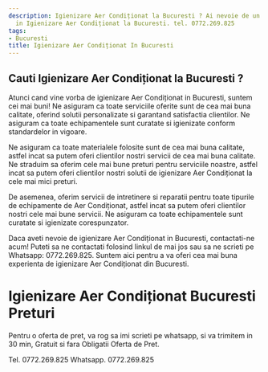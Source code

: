 ```yaml
---
description: Igienizare Aer Condiționat la Bucuresti ? Ai nevoie de un profesionist
  in Igienizare Aer Condiționat la Bucuresti. tel. 0772.269.825
tags:
- Bucuresti
title: Igienizare Aer Condiționat In Bucuresti
---
```



## Cauti Igienizare Aer Condiționat la Bucuresti ?

Atunci cand vine vorba de igienizare Aer Condiționat in Bucuresti, suntem cei mai buni! Ne asiguram ca toate serviciile oferite sunt de cea mai buna calitate, oferind solutii personalizate si garantand satisfactia clientilor. Ne asiguram ca toate echipamentele sunt curatate si igienizate conform standardelor in vigoare.

Ne asiguram ca toate materialele folosite sunt de cea mai buna calitate, astfel incat sa putem oferi clientilor nostri servicii de cea mai buna calitate. Ne straduim sa oferim cele mai bune preturi pentru serviciile noastre, astfel incat sa putem oferi clientilor nostri solutii de igienizare Aer Condiționat la cele mai mici preturi.

De asemenea, oferim servicii de intretinere si reparatii pentru toate tipurile de echipamente de Aer Condiționat, astfel incat sa putem oferi clientilor nostri cele mai bune servicii. Ne asiguram ca toate echipamentele sunt curatate si igienizate corespunzator.

Daca aveti nevoie de igienizare Aer Condiționat in Bucuresti, contactati-ne acum! Puteti sa ne contactati folosind linkul de mai jos sau sa ne scrieti pe Whatsapp: 0772.269.825. Suntem aici pentru a va oferi cea mai buna experienta de igienizare Aer Condiționat din Bucuresti.

# Igienizare Aer Condiționat Bucuresti Preturi
Pentru o oferta de pret, va rog sa imi scrieti pe whatsapp, si va trimitem in 30 min, Gratuit si fara Obligatii Oferta de Pret.

Tel. 0772.269.825
Whatsapp. 0772.269.825